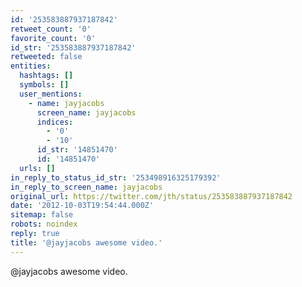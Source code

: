 ```yaml
---
id: '253583887937187842'
retweet_count: '0'
favorite_count: '0'
id_str: '253583887937187842'
retweeted: false
entities:
  hashtags: []
  symbols: []
  user_mentions:
    - name: jayjacobs
      screen_name: jayjacobs
      indices:
        - '0'
        - '10'
      id_str: '14851470'
      id: '14851470'
  urls: []
in_reply_to_status_id_str: '253498916325179392'
in_reply_to_screen_name: jayjacobs
original_url: https://twitter.com/jth/status/253583887937187842
date: '2012-10-03T19:54:44.000Z'
sitemap: false
robots: noindex
reply: true
title: '@jayjacobs awesome video.'
---
```


@jayjacobs awesome video.